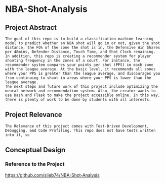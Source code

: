 # NBA-Shot-Analysis

## Project Abstract
    The goal of this repo is to build a classification machine learning model to predict whether an NBA shot will go in or not, given the shot distance, the FG% of the zone the shot is in, the Defensive Win Shares per 48mins, Defender Distance, Touch Time, and Shot Clock remaining.
    In addition, this repo is creating a recommender system for player shooting frequency in the zones of a court. For instance, the recommender system compares your points per shot (PPS) in each zone with the league average. At the basic level, it recommends all zones where your PPS is greater than the league average, and discourages you from continuing to shoot in areas where your PPS is lower than the league average.
    The next steps and future work of this project include optimizing the neural network and recommendation system. Also, the creator wants to use Dash and Flask to make the project accessible online. In this way, there is plenty of work to be done by students with all interests.


## Project Relevance
    The Relevance of this project comes with Test-Driven Development, Debugging, and Code Profiling. This repo does not have tests written into it, so 

## Conceptual Design

### Reference to the Project
https://github.com/slieb74/NBA-Shot-Analysis

